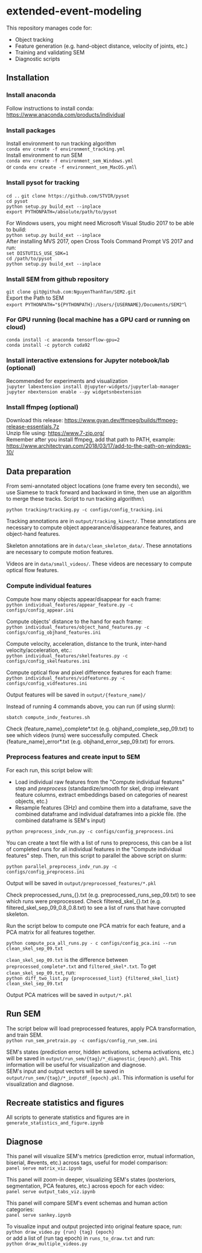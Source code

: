 # extended-event-modeling
This repository manages code for:
- Object tracking
- Feature generation (e.g. hand-object distance, velocity of joints, etc.)
- Training and validating SEM
- Diagnostic scripts

## Installation

### Install anaconda
Follow instructions to install conda: https://www.anaconda.com/products/individual
### Install packages
Install environment to run tracking algorithm \
```conda env create -f environment_tracking.yml```\
Install environment to run SEM \
```conda env create -f environment_sem_Windows.yml```\
or ```conda env create -f environment_sem_MacOS.yml```\

### Install pysot for tracking
```cd ..```
```git clone https://github.com/STVIR/pysot``` \
```cd pysot``` \
```python setup.py build_ext --inplace```\
```export PYTHONPATH=/absolute/path/to/pysot```

For Windows users, you might need Microsoft Visual Studio 2017 to be able to build: \
```python setup.py build_ext --inplace``` \
After installing MVS 2017, open Cross Tools Command Prompt VS 2017 and run: \
```set DISTUTILS_USE_SDK=1``` \
```cd /path/to/pysot``` \
```python setup.py build_ext --inplace```


### Install SEM from github repository 
```git clone git@github.com:NguyenThanhTan/SEM2.git  ``` \
Export the Path to SEM \
```export PYTHONPATH="${PYTHONPATH}:/Users/{USERNAME}/Documents/SEM2"```\




### For GPU running (local machine has a GPU card or running on cloud)
```conda install -c anaconda tensorflow-gpu=2``` \
```conda install -c pytorch cuda92``` 

### Install interactive extensions for Jupyter notebook/lab (optional)
Recommended for experiments and visualization \
```jupyter labextension install @jupyter-widgets/jupyterlab-manager``` \
```jupyter nbextension enable --py widgetsnbextension```

### Install ffmpeg (optional)
Download this release: https://www.gyan.dev/ffmpeg/builds/ffmpeg-release-essentials.7z \
Unzip file using: https://www.7-zip.org/ \
Remember after you install ffmpeg, add that path to PATH, example: https://www.architectryan.com/2018/03/17/add-to-the-path-on-windows-10/

## Data preparation

From semi-annotated object locations (one frame every ten seconds), we use Siamese to track forward and backward in time, 
then use an algorithm to merge these tracks. Script to run tracking algorithm:\ 

```python tracking/tracking.py -c configs/config_tracking.ini```

Tracking annotations are in ```output/tracking_kinect/```. These annotations are necessary to compute object
appearance/disappearance features, and object-hand features.

Skeleton annotations are in ```data/clean_skeleton_data/```. These annotations are necessary to compute motion features.

Videos are in ```data/small_videos/```. These videos are necessary to compute optical flow features.

### Compute individual features

Compute how many objects appear/disappear for each frame: \
```python individual_features/appear_feature.py -c configs/config_appear.ini```

Compute objects' distance to the hand for each frame: \
```python individual_features/object_hand_features.py -c configs/config_objhand_features.ini```

Compute velocity, acceleration, distance to the trunk, inter-hand velocity/acceleration, etc.: \
```python individual_features/skelfeatures.py -c configs/config_skelfeatures.ini```

Compute optical flow and pixel difference features for each frame: \
```python individual_features/vidfeatures.py -c configs/config_vidfeatures.ini```

Output features will be saved in ```output/{feature_name}/```

Instead of running 4 commands above, you can run (if using slurm):

```sbatch compute_indv_features.sh```

Check {feature_name}_complete*.txt (e.g. objhand_complete_sep_09.txt) to see which videos (runs) were successfully computed.
Check {feature_name}_error*.txt (e.g. objhand_error_sep_09.txt) for errors.

### Preprocess features and create input to SEM

For each run, this script below will:

- Load individual raw features from the "Compute individual features" step and *preprocess* (standardize/smooth for skel, 
drop irrelevant feature columns, extract embeddings based on categories of nearest objects, etc.)
- Resample features (3Hz) and combine them into a dataframe, save the combined dataframe and individual dataframes into a pickle
  file. (the combined dataframe is SEM's input)

```python preprocess_indv_run.py -c configs/config_preprocess.ini```

You can create a text file with a list of runs to preprocess, this can be a list of completed runs for all individual features in
the "Compute individual features" step. Then, run this script to parallel the above script on slurm:

```python parallel_preprocess_indv_run.py -c configs/config_preprocess.ini``` 

Output will be saved in ```output/preprocessed_features/*.pkl```

Check preprocessed_runs_{}.txt (e.g. preprocessed_runs_sep_09.txt) to see which runs were preprocessed. 
Check filtered_skel_{}.txt (e.g. filtered_skel_sep_09_0.8_0.8.txt) to see a list of runs that have corrupted skeleton.

Run the script below to compute one PCA matrix for each feature, and a PCA matrix for all features together.

```python compute_pca_all_runs.py - c configs/config_pca.ini --run clean_skel_sep_09.txt```

`clean_skel_sep_09.txt` is the difference between `preprocessed_complete*.txt` and `filtered_skel*.txt`. To get
`clean_skel_sep_09.txt`, run: \
`python diff_two_list.py {preprocessed_list} {filtered_skel_list} clean_skel_sep_09.txt`

Output PCA matrices will be saved in ```output/*.pkl```

## Run SEM

The script below will load preprocessed features, apply PCA transformation, and train SEM.\
```python run_sem_pretrain.py -c configs/config_run_sem.ini```

SEM's states (prediction error, hidden activations, schema activations, etc.) will be saved in `output/run_sem/{tag}/*_diagnostic_{epoch}.pkl`. 
This information will be useful for visualization and diagnose.\
SEM's input and output vectors will be saved in `output/run_sem/{tag}/*_inputdf_{epoch}.pkl`. This information is useful for 
visualization and diagnose.

## Recreate statistics and figures

All scripts to generate statistics and figures are in `generate_statistics_and_figure.ipynb`

## Diagnose

This panel will visualize SEM's metrics (prediction error, mutual information, biserial, #events, etc.) across tags, 
useful for model comparison: \
```panel serve matrix_viz.ipynb```

This panel will zoom-in deeper, visualizing SEM's states (posteriors, segmentation, PCA features, etc.) across epoch 
for each video: \
`panel serve output_tabs_viz.ipynb`

This panel will compare SEM's event schemas and human action categories:\
`panel serve sankey.ipynb`

To visualize input and output projected into original feature space, run:\
`python draw_video.py {run} {tag} {epoch}` \
or add a list of (run tag epoch) in `runs_to_draw.txt` and run: \
`python draw_multiple_videos.py`


